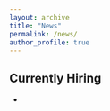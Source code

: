 ```yaml
---
layout: archive
title: "News"
permalink: /news/
author_profile: true
---
```


## Currently Hiring
<p align="center">
 <ul>
  <li 08/16/2019 - Started working at NIU as an Assistant Professor </li>

  </ul>
  </p>
